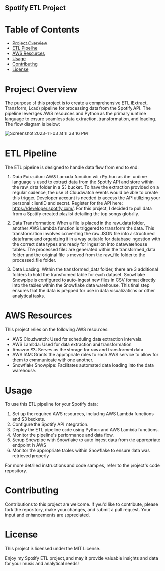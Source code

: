 ## Spotify ETL Project

# Table of Contents
* [Project Overview](#project-overview)
* [ETL Pipeline](#etl-pipeline)
* [AWS Resources](#aws-resources)
* [Usage](#usage)
* [Contributing](#contributing)
* [License](#license)
<span id="project-overview"></span>
# Project Overview
The purpose of this project is to create a comprehensive ETL (Extract, Transform, Load) pipeline for processing data from the Spotify API. The pipeline leverages AWS resources and Python as the primary runtime language to ensure seamless data extraction, transformation, and loading.
The flow diagram is below:

![Screenshot 2023-11-03 at 11 38 16 PM](https://github.com/wliu123/spotify_etl/assets/59156681/bf574254-9b36-4720-8dd3-3fb431c21001)
<span id="etl-pipeline"></span>
# ETL Pipeline
The ETL pipeline is designed to handle data flow from end to end:

1. Data Extraction: AWS Lambda function with Python as the runtime language is used to extract data from the Spotify API and store within the raw_data folder in a S3 bucket. To have the extraction provided on a regular cadence, the use of Cloudwatch events would be able to create this trigger. Developer account is needed to access the API utilizing your personal clientID and secret. Register for the API here: https://developer.spotify.com/. For this project, I decided to pull data from a Spotify created playlist detailing the top songs globally.

2. Data Transformation: When a file is placed in the raw_data folder, another AWS Lambda function is triggered to transform the data. This transformation involves converting the raw JSON file into a structured dataframe and organizing it in a way suitable for database ingestion with the correct data types and ready for ingestion into datawarehouse tables. The processed files are generated within the transformed_data folder and the original file is moved from the raw_file folder to the processed_file folder.

3. Data Loading: Within the transformed_data folder, there are 3 additional folders to hold the transformed table for each dataset. Snowflake Snowpipe is configured to auto-ingest new files in CSV format directly into the tables within the Snowflake data warehouse. This final step ensures that the data is prepped for use in data visualizations or other analytical tasks.
<span id="aws-resources"></span>
# AWS Resources
This project relies on the following AWS resources:

* AWS Cloudwatch: Used for scheduling data extraction intervals.
* AWS Lambda: Used for data extraction and transformation.
* Amazon S3: Serves as the storage for raw and transformed data.
* AWS IAM: Grants the appropriate roles to each AWS service to allow for them to communicate with one another.
* Snowflake Snowpipe: Facilitates automated data loading into the data warehouse.
<span id="usage"></span>
# Usage
To use this ETL pipeline for your Spotify data:

1. Set up the required AWS resources, including AWS Lambda functions and S3 buckets.
2. Configure the Spotify API integration.
3. Deploy the ETL pipeline code using Python and AWS Lambda functions.
4. Monitor the pipeline's performance and data flow.
5. Setup Snowpipe with Snowflake to auto ingest data from the appropriate endpoint in AWS
6. Monitor the appropriate tables within Snowflake to ensure data was retrieved properly
   
For more detailed instructions and code samples, refer to the project's code repository.
<span id="contributing"></span>
# Contributing
Contributions to this project are welcome. If you'd like to contribute, please fork the repository, make your changes, and submit a pull request. Your input and enhancements are appreciated.
<span id="license"></span>
# License
This project is licensed under the MIT License.

Enjoy my Spotify ETL project, and may it provide valuable insights and data for your music and analytical needs!
